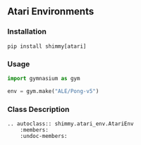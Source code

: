 ## Atari Environments

### Installation
```
pip install shimmy[atari]
```

### Usage
```python
import gymnasium as gym

env = gym.make("ALE/Pong-v5")
```

### Class Description
```{eval-rst}
.. autoclass:: shimmy.atari_env.AtariEnv
    :members:
    :undoc-members:
```
